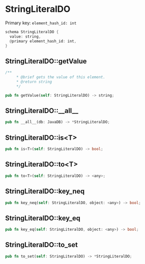 # StringLiteralDO

Primary key: `element_hash_id: int`

```rust
schema StringLiteralDO {
  value: string,
  @primary element_hash_id: int,
}
```
## StringLiteralDO::getValue

```rust
/**
     * @brief gets the value of this element.
     * @return string
     */
```
```rust
pub fn getValue(self: StringLiteralDO) -> string;
```
## StringLiteralDO::\_\_all\_\_

```rust
pub fn __all__(db: JavaDB) -> *StringLiteralDO;
```
## StringLiteralDO::is\<T\>

```rust
pub fn is<T>(self: StringLiteralDO) -> bool;
```
## StringLiteralDO::to\<T\>

```rust
pub fn to<T>(self: StringLiteralDO) -> <any>;
```
## StringLiteralDO::key\_neq

```rust
pub fn key_neq(self: StringLiteralDO, object: <any>) -> bool;
```
## StringLiteralDO::key\_eq

```rust
pub fn key_eq(self: StringLiteralDO, object: <any>) -> bool;
```
## StringLiteralDO::to\_set

```rust
pub fn to_set(self: StringLiteralDO) -> *StringLiteralDO;
```
